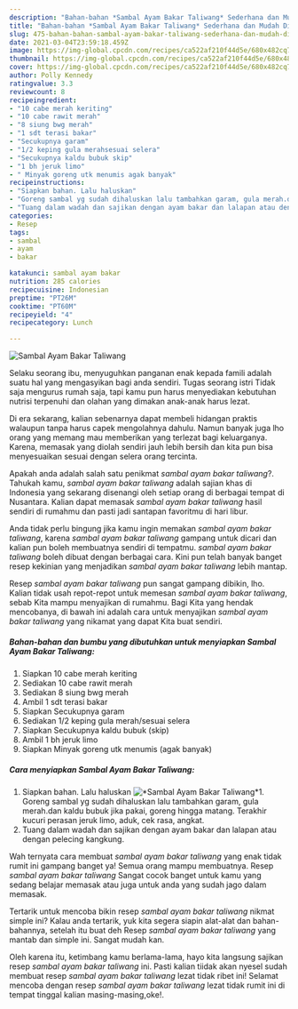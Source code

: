 ```yaml
---
description: "Bahan-bahan *Sambal Ayam Bakar Taliwang* Sederhana dan Mudah Dibuat"
title: "Bahan-bahan *Sambal Ayam Bakar Taliwang* Sederhana dan Mudah Dibuat"
slug: 475-bahan-bahan-sambal-ayam-bakar-taliwang-sederhana-dan-mudah-dibuat
date: 2021-03-04T23:59:18.459Z
image: https://img-global.cpcdn.com/recipes/ca522af210f44d5e/680x482cq70/sambal-ayam-bakar-taliwang-foto-resep-utama.jpg
thumbnail: https://img-global.cpcdn.com/recipes/ca522af210f44d5e/680x482cq70/sambal-ayam-bakar-taliwang-foto-resep-utama.jpg
cover: https://img-global.cpcdn.com/recipes/ca522af210f44d5e/680x482cq70/sambal-ayam-bakar-taliwang-foto-resep-utama.jpg
author: Polly Kennedy
ratingvalue: 3.3
reviewcount: 8
recipeingredient:
- "10 cabe merah keriting"
- "10 cabe rawit merah"
- "8 siung bwg merah"
- "1 sdt terasi bakar"
- "Secukupnya garam"
- "1/2 keping gula merahsesuai selera"
- "Secukupnya kaldu bubuk skip"
- "1 bh jeruk limo"
- " Minyak goreng utk menumis agak banyak"
recipeinstructions:
- "Siapkan bahan. Lalu haluskan"
- "Goreng sambal yg sudah dihaluskan lalu tambahkan garam, gula merah.dan kaldu bubuk jika pakai, goreng hingga matang. Terakhir kucuri perasan jeruk limo, aduk, cek rasa, angkat."
- "Tuang dalam wadah dan sajikan dengan ayam bakar dan lalapan atau dengan pelecing kangkung."
categories:
- Resep
tags:
- sambal
- ayam
- bakar

katakunci: sambal ayam bakar 
nutrition: 285 calories
recipecuisine: Indonesian
preptime: "PT26M"
cooktime: "PT60M"
recipeyield: "4"
recipecategory: Lunch

---
```



![*Sambal Ayam Bakar Taliwang*](https://img-global.cpcdn.com/recipes/ca522af210f44d5e/680x482cq70/sambal-ayam-bakar-taliwang-foto-resep-utama.jpg)

Selaku seorang ibu, menyuguhkan panganan enak kepada famili adalah suatu hal yang mengasyikan bagi anda sendiri. Tugas seorang istri Tidak saja mengurus rumah saja, tapi kamu pun harus menyediakan kebutuhan nutrisi terpenuhi dan olahan yang dimakan anak-anak harus lezat.

Di era  sekarang, kalian sebenarnya dapat membeli hidangan praktis walaupun tanpa harus capek mengolahnya dahulu. Namun banyak juga lho orang yang memang mau memberikan yang terlezat bagi keluarganya. Karena, memasak yang diolah sendiri jauh lebih bersih dan kita pun bisa menyesuaikan sesuai dengan selera orang tercinta. 



Apakah anda adalah salah satu penikmat *sambal ayam bakar taliwang*?. Tahukah kamu, *sambal ayam bakar taliwang* adalah sajian khas di Indonesia yang sekarang disenangi oleh setiap orang di berbagai tempat di Nusantara. Kalian dapat memasak *sambal ayam bakar taliwang* hasil sendiri di rumahmu dan pasti jadi santapan favoritmu di hari libur.

Anda tidak perlu bingung jika kamu ingin memakan *sambal ayam bakar taliwang*, karena *sambal ayam bakar taliwang* gampang untuk dicari dan kalian pun boleh membuatnya sendiri di tempatmu. *sambal ayam bakar taliwang* boleh dibuat dengan berbagai cara. Kini pun telah banyak banget resep kekinian yang menjadikan *sambal ayam bakar taliwang* lebih mantap.

Resep *sambal ayam bakar taliwang* pun sangat gampang dibikin, lho. Kalian tidak usah repot-repot untuk memesan *sambal ayam bakar taliwang*, sebab Kita mampu menyajikan di rumahmu. Bagi Kita yang hendak mencobanya, di bawah ini adalah cara untuk menyajikan *sambal ayam bakar taliwang* yang nikamat yang dapat Kita buat sendiri.

<!--inarticleads1-->

##### Bahan-bahan dan bumbu yang dibutuhkan untuk menyiapkan *Sambal Ayam Bakar Taliwang*:

1. Siapkan 10 cabe merah keriting
1. Sediakan 10 cabe rawit merah
1. Sediakan 8 siung bwg merah
1. Ambil 1 sdt terasi bakar
1. Siapkan Secukupnya garam
1. Sediakan 1/2 keping gula merah/sesuai selera
1. Siapkan Secukupnya kaldu bubuk (skip)
1. Ambil 1 bh jeruk limo
1. Siapkan  Minyak goreng utk menumis (agak banyak)




<!--inarticleads2-->

##### Cara menyiapkan *Sambal Ayam Bakar Taliwang*:

1. Siapkan bahan. Lalu haluskan
<img src="https://img-global.cpcdn.com/steps/5ca726b5ebb497f2/160x128cq70/sambal-ayam-bakar-taliwang-langkah-memasak-1-foto.jpg" alt="*Sambal Ayam Bakar Taliwang*">1. Goreng sambal yg sudah dihaluskan lalu tambahkan garam, gula merah.dan kaldu bubuk jika pakai, goreng hingga matang. Terakhir kucuri perasan jeruk limo, aduk, cek rasa, angkat.
1. Tuang dalam wadah dan sajikan dengan ayam bakar dan lalapan atau dengan pelecing kangkung.




Wah ternyata cara membuat *sambal ayam bakar taliwang* yang enak tidak rumit ini gampang banget ya! Semua orang mampu membuatnya. Resep *sambal ayam bakar taliwang* Sangat cocok banget untuk kamu yang sedang belajar memasak atau juga untuk anda yang sudah jago dalam memasak.

Tertarik untuk mencoba bikin resep *sambal ayam bakar taliwang* nikmat simple ini? Kalau anda tertarik, yuk kita segera siapin alat-alat dan bahan-bahannya, setelah itu buat deh Resep *sambal ayam bakar taliwang* yang mantab dan simple ini. Sangat mudah kan. 

Oleh karena itu, ketimbang kamu berlama-lama, hayo kita langsung sajikan resep *sambal ayam bakar taliwang* ini. Pasti kalian tiidak akan nyesel sudah membuat resep *sambal ayam bakar taliwang* lezat tidak ribet ini! Selamat mencoba dengan resep *sambal ayam bakar taliwang* lezat tidak rumit ini di tempat tinggal kalian masing-masing,oke!.

